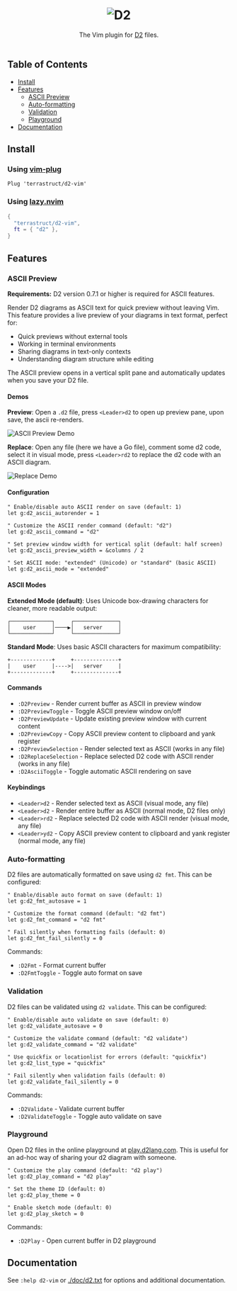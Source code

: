 <div align="center">
  <h1 align="center">
    <img src="./logo.svg" alt="D2" />
  </h1>

The Vim plugin for [D2](https://d2lang.com) files.
<br />
<br />
</div>

## Table of Contents

- [Install](#install)
- [Features](#features)
  - [ASCII Preview](#ascii-preview)
  - [Auto-formatting](#auto-formatting)
  - [Validation](#validation)
  - [Playground](#playground)
- [Documentation](#documentation)

## Install

### Using [vim-plug](https://github.com/junegunn/vim-plug)
```vim
Plug 'terrastruct/d2-vim'
```

### Using [lazy.nvim](https://github.com/folke/lazy.nvim)
```lua
{
  "terrastruct/d2-vim",
  ft = { "d2" },
}
```

## Features

### ASCII Preview

**Requirements:** D2 version 0.7.1 or higher is required for ASCII features.

Render D2 diagrams as ASCII text for quick preview without leaving Vim. This feature provides a live preview of your diagrams in text format, perfect for:
- Quick previews without external tools
- Working in terminal environments
- Sharing diagrams in text-only contexts
- Understanding diagram structure while editing

The ASCII preview opens in a vertical split pane and automatically updates when you save your D2 file.

#### Demos

**Preview**: Open a `.d2` file, press `<Leader>d2` to open up preview pane, upon save, the ascii
re-renders.

![ASCII Preview Demo](assets/preview.gif)

**Replace**: Open any file (here we have a Go file), comment some d2 code, select it in visual mode, press `<Leader>rd2` to replace the d2 code with an ASCII diagram.

![Replace Demo](assets/replace.gif)

#### Configuration

```vim
" Enable/disable auto ASCII render on save (default: 1)
let g:d2_ascii_autorender = 1

" Customize the ASCII render command (default: "d2")
let g:d2_ascii_command = "d2"

" Set preview window width for vertical split (default: half screen)
let g:d2_ascii_preview_width = &columns / 2

" Set ASCII mode: "extended" (Unicode) or "standard" (basic ASCII)
let g:d2_ascii_mode = "extended"
```

#### ASCII Modes

**Extended Mode (default)**: Uses Unicode box-drawing characters for cleaner, more readable output:
```
┌─────────────┐     ┌──────────────┐
│    user     │────▶│   server     │
└─────────────┘     └──────────────┘
```

**Standard Mode**: Uses basic ASCII characters for maximum compatibility:
```
+-------------+     +--------------+
|    user     |---->|   server     |
+-------------+     +--------------+
```

#### Commands
- `:D2Preview` - Render current buffer as ASCII in preview window
- `:D2PreviewToggle` - Toggle ASCII preview window on/off
- `:D2PreviewUpdate` - Update existing preview window with current content
- `:D2PreviewCopy` - Copy ASCII preview content to clipboard and yank register
- `:D2PreviewSelection` - Render selected text as ASCII (works in any file)
- `:D2ReplaceSelection` - Replace selected D2 code with ASCII render (works in any file)
- `:D2AsciiToggle` - Toggle automatic ASCII rendering on save

#### Keybindings
- `<Leader>d2` - Render selected text as ASCII (visual mode, any file)
- `<Leader>d2` - Render entire buffer as ASCII (normal mode, D2 files only)
- `<Leader>rd2` - Replace selected D2 code with ASCII render (visual mode, any file)
- `<Leader>yd2` - Copy ASCII preview content to clipboard and yank register (normal mode, any file)

### Auto-formatting
D2 files are automatically formatted on save using `d2 fmt`. This can be configured:

```vim
" Enable/disable auto format on save (default: 1)
let g:d2_fmt_autosave = 1

" Customize the format command (default: "d2 fmt")
let g:d2_fmt_command = "d2 fmt"

" Fail silently when formatting fails (default: 0)
let g:d2_fmt_fail_silently = 0
```

Commands:
- `:D2Fmt` - Format current buffer
- `:D2FmtToggle` - Toggle auto format on save

### Validation
D2 files can be validated using `d2 validate`. This can be configured:

```vim
" Enable/disable auto validate on save (default: 0)
let g:d2_validate_autosave = 0

" Customize the validate command (default: "d2 validate")
let g:d2_validate_command = "d2 validate"

" Use quickfix or locationlist for errors (default: "quickfix")
let g:d2_list_type = "quickfix"

" Fail silently when validation fails (default: 0)
let g:d2_validate_fail_silently = 0
```

Commands:
- `:D2Validate` - Validate current buffer
- `:D2ValidateToggle` - Toggle auto validate on save

### Playground
Open D2 files in the online playground at [play.d2lang.com](https://play.d2lang.com). This
is useful for an ad-hoc way of sharing your d2 diagram with someone.

```vim
" Customize the play command (default: "d2 play")
let g:d2_play_command = "d2 play"

" Set the theme ID (default: 0)
let g:d2_play_theme = 0

" Enable sketch mode (default: 0)
let g:d2_play_sketch = 0
```

Commands:
- `:D2Play` - Open current buffer in D2 playground

## Documentation

See `:help d2-vim` or [./doc/d2.txt](./doc/d2.txt) for options and additional documentation.
